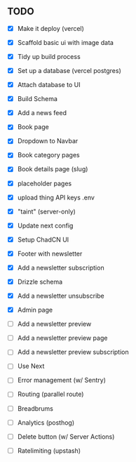 ## TODO

- [x] Make it deploy (vercel)
- [x] Scaffold basic ui with image data
- [x] Tidy up build process
- [x] Set up a database (vercel postgres)
- [x] Attach database to UI
- [x] Build Schema
- [x] Add a news feed
- [x] Book page
- [x] Dropdown to Navbar
- [x] Book category pages
- [x] Book details page (slug)
- [x] placeholder pages
- [x] upload thing API keys .env
- [x] "taint" (server-only)
- [x] Update next config
- [x] Setup ChadCN UI
- [x] Footer with newsletter
- [x] Add a newsletter subscription
- [x] Drizzle schema
- [x] Add a newsletter unsubscribe
- [x] Admin page  
- [ ] Add a newsletter preview
- [ ] Add a newsletter preview page
- [ ] Add a newsletter preview subscription
- [ ] Use Next
- [ ] Error management (w/ Sentry)
- [ ] Routing (parallel route)
- [ ] Breadbrums
- [ ] Analytics (posthog)
- [ ] Delete button (w/ Server Actions)
- [ ] Ratelimiting (upstash)

